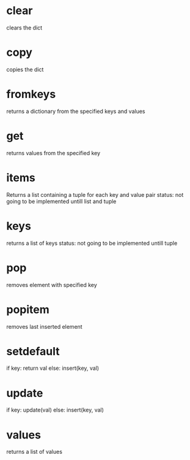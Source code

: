# clear
clears the dict

# copy
copies the dict

# fromkeys
returns a dictionary from the specified keys and values 

# get
returns values from the specified key

# items
Returns a list containing a tuple for each key and value pair
status: not going to be implemented untill list and tuple

# keys
returns a list of keys
status: not going to be implemented untill tuple

# pop
removes element with specified key

# popitem
removes last inserted element

# setdefault
if key:
    return val
else:
    insert(key, val)

# update
if key:
    update(val)
else:
    insert(key, val)

# values
returns a list of values